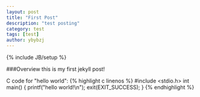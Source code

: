 ```yaml
---
layout: post
title: "First Post"
description: "test posting"
category: test
tags: [test]
author: ybybzj
---
```

{% include JB/setup %}

###Overview
this is my first jekyll post!

C code for "hello world":
{% highlight c linenos %}
    #include <stdio.h>
    int main()
    {
        printf("hello world!\n");
        exit(EXIT_SUCCESS);
    } 
{% endhighlight %}
